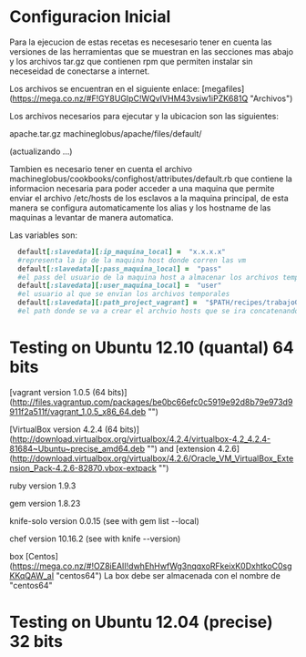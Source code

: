 Configuracion Inicial
=========================================

Para la ejecucion de estas recetas es necesesario tener en cuenta las versiones de las herramientas
que se muestran en las secciones mas abajo y los archivos tar.gz que contienen rpm que permiten instalar sin neceseidad
de conectarse a internet.

Los archivos se encuentran en el siguiente enlace:
[megafiles] (https://mega.co.nz/#F!GY8UGIpC!WQvIVHM43vsiw1iPZK681Q "Archivos")

Los archivos necesarios para ejecutar y la ubicacion son las siguientes:

apache.tar.gz machineglobus/apache/files/default/

(actualizando ...)

Tambien es necesario tener en cuenta el archivo machineglobus/cookbooks/confighost/attributes/default.rb
que contiene la informacion necesaria para poder acceder a una maquina que permite enviar el archivo /etc/hosts de los esclavos 
a la maquina principal, de esta manera se configura automaticamente los alias y los hostname de las maquinas a levantar
de manera automatica.

Las variables son:

```ruby
  default[:slavedata][:ip_maquina_local] =  "x.x.x.x" 
  #representa la ip de la maquina host donde corren las vm
  default[:slavedata][:pass_maquina_local] =  "pass"
  #el pass del usuario de la maquina host a almacenar los archivos temporales
  default[:slavedata][:user_maquina_local] =  "user"
  #el usuario al que se envian los archivos temporales
  default[:slavedata][:path_project_vagrant] =  "$PATH/recipes/trabajoGrado/machineglobus/cookbooks/confighost/files/default"
  #el path donde se va a crear el archvio hosts que se ira concatenando, es enecesario que sea en la receta confighost
```

Testing on Ubuntu 12.10 (quantal) 64 bits
=========================================

[vagrant version 1.0.5 (64 bits)] (http://files.vagrantup.com/packages/be0bc66efc0c5919e92d8b79e973d9911f2a511f/vagrant_1.0.5_x86_64.deb "")

[VirtualBox version 4.2.4 (64 bits)] (http://download.virtualbox.org/virtualbox/4.2.4/virtualbox-4.2_4.2.4-81684~Ubuntu~precise_amd64.deb "")
and [extension 4.2.6] (http://download.virtualbox.org/virtualbox/4.2.6/Oracle_VM_VirtualBox_Extension_Pack-4.2.6-82870.vbox-extpack "")

ruby version 1.9.3

gem version 1.8.23

knife-solo  version 0.0.15 (see with gem list --local)

chef version 10.16.2 (see with knife --version)

box [Centos] (https://mega.co.nz/#!OZ8iEAII!dwhEhHwfWg3nqqxoRFkeixK0DxhtkoC0sgKKqQAW_aI "centos64")
La box debe ser almacenada con el nombre de "centos64"

Testing on Ubuntu 12.04 (precise) 32 bits
=========================================

